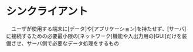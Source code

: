 # シンクライアント
　ユーザが使用する端末に[データ]や[アプリケーション]を持たせず、[サーバ]に接続するための必要最小限の[ネットワーク]機能や入出力用の[GUI]だけを装備させ、サーバ側で必要なデータ処理をするもの

